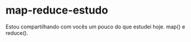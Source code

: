 # map-reduce-estudo
Estou compartilhando com vocês um pouco do que estudei hoje. map() e reduce(). 
